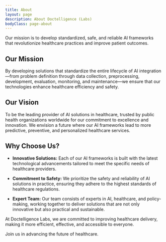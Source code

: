 ```yaml
---
title: About
layout: page
description: About Doctelligence (Labs)
bodyClass: page-about
---
```


Our mission is to develop standardized, safe, and reliable AI frameworks that revolutionize healthcare practices and improve patient outcomes.

## Our Mission

By developing solutions that standardize the entire lifecycle of AI integration—from problem definition through data collection, preprocessing, development, evaluation, monitoring, and maintenance—we ensure that our technologies enhance healthcare efficiency and safety.

## Our Vision

To be the leading provider of AI solutions in healthcare, trusted by public health organizations worldwide for our commitment to excellence and innovation. We envision a future where our AI frameworks lead to more predictive, preventive, and personalized healthcare services.

## Why Choose Us?

- **Innovative Solutions:** Each of our AI frameworks is built with the latest technological advancements tailored to meet the specific needs of healthcare providers.
  
- **Commitment to Safety:** We prioritize the safety and reliability of AI solutions in practice, ensuring they adhere to the highest standards of healthcare regulations.
  
- **Expert Team:** Our team consists of experts in AI, healthcare, and policy-making, working together to deliver solutions that are not only innovative but also practical and sustainable.

At Doctelligence Labs, we are committed to improving healthcare delivery, making it more efficient, effective, and accessible to everyone. 

Join us in advancing the future of healthcare.
